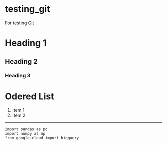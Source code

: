 # testing_git
For testing Git
# Heading 1
## Heading 2
### Heading 3
# Odered List 
1. Item 1
2. Item 2

-----
```{Python}
import pandas as pd
import numpy as np
from google.cloud import bigquery
```
